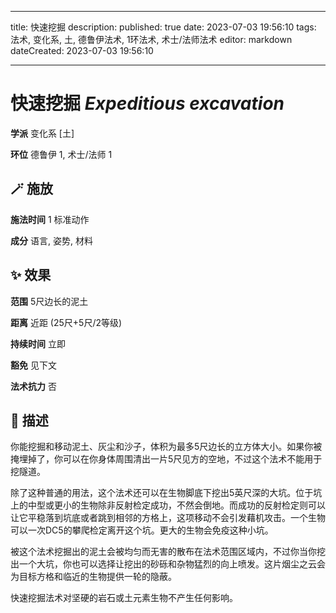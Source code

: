 
---
title: 快速挖掘
description: 
published: true
date: 2023-07-03 19:56:10
tags: 法术, 变化系, 土, 德鲁伊法术, 1环法术, 术士/法师法术
editor: markdown
dateCreated: 2023-07-03 19:56:10

---

# **快速挖掘** *Expeditious excavation*

**学派** 变化系 \[土\] 

**环位** 德鲁伊 1, 术士/法师 1

## 🪄 施放

**施法时间** 1 标准动作

**成分** 语言, 姿势, 材料

## ✨ 效果  

**范围** 5尺边长的泥土

**距离** 近距 (25尺+5尺/2等级)  

**持续时间** 立即 

**豁免** 见下文

**法术抗力** 否

## 📖 描述

你能挖掘和移动泥土、灰尘和沙子，体积为最多5尺边长的立方体大小。如果你被掩埋掉了，你可以在你身体周围清出一片5尺见方的空地，不过这个法术不能用于挖隧道。

除了这种普通的用法，这个法术还可以在生物脚底下挖出5英尺深的大坑。位于坑上的中型或更小的生物除非反射检定成功，不然会倒地。而成功的反射检定则可以让它平稳落到坑底或者跳到相邻的方格上，这项移动不会引发藉机攻击。一个生物可以一次DC5的攀爬检定离开这个坑。更大的生物会免疫这种小坑。

被这个法术挖掘出的泥土会被均匀而无害的散布在法术范围区域内，不过你当你挖出一个大坑，你也可以选择让挖出的砂砾和杂物猛烈的向上喷发。这片烟尘之云会为目标方格和临近的生物提供一轮的隐蔽。

快速挖掘法术对坚硬的岩石或土元素生物不产生任何影响。
    
